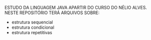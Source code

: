 ESTUDO DA LINGUAGEM JAVA APARTIR DO CURSO DO NÉLIO ALVES. NESTE REPOSITÓRIO TERÁ ARQUIVOS SOBRE:
- estrutura sequencial
- estrutura condicional
- estrutura repetitivas
